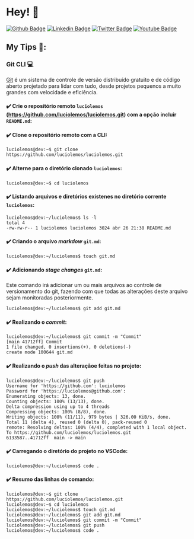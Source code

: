 # Hey! 👤

[![Github Badge](https://img.shields.io/badge/-Github-000?style=flat-square&logo=Github&logoColor=white&link=https://github.com/luciolemos)](https://github.com/luciolemos)
[![Linkedin Badge](https://img.shields.io/badge/-LinkedIn-blue?style=flat-square&logo=Linkedin&logoColor=white&link=https://www.linkedin.com/in/lucio-lemos-a550441a1/)](https://www.linkedin.com/in/lucio-lemos-a550441a1/)
[![Twitter Badge](https://img.shields.io/badge/-Twitter-1ca0f1?style=flat-square&labelColor=1ca0f1&logo=twitter&logoColor=white&link=https://twitter.com/lucciolemos)](https://twitter.com/lucciolemos)
[![Youtube Badge](https://img.shields.io/badge/-YouTube-ff0000?style=flat-square&labelColor=ff0000&logo=youtube&logoColor=white&link=https://studio.youtube.com/channel/UCrNM1nr2nw0lSqMD10m6rLw)](#)
## My Tips 📌:
### Git CLI 💻
[Git](https://git-scm.com/) é um sistema de controle de versão distribuído gratuito e de código aberto projetado para lidar com tudo, desde projetos pequenos a muito grandes com velocidade e eficiência.

#### ✔️ Crie o repositório remoto `luciolemos` (https://github.com/luciolemos/luciolemos.git) com a opção incluir `README.md`:

#### ✔️ Clone o repositório remoto com a CLI: 
    luciolemos@dev:~$ git clone https://github.com/luciolemos/luciolemos.git

#### ✔️ Alterne para o diretório clonado `luciolemos`:
    luciolemos@dev:~$ cd luciolemos

#### ✔️ Listando arquivos e diretórios existenes no diretório corrente `luciolemos`:
    luciolemos@dev:~/luciolemos$ ls -l
    total 4
    -rw-rw-r-- 1 luciolemos luciolemos 3024 abr 26 21:38 README.md

#### ✔️ Criando o arquivo _markdow_ `git.md`: 

    luciolemos@dev:~/luciolemos$ touch git.md

#### ✔️ Adicionando _stage changes_ `git.md`: 
Este comando irá adicionar um ou mais arquivos ao controle de versionamento do git, fazendo com que todas as alterações deste arquivo sejam monitoradas posteriormente.

    luciolemos@dev:~/luciolemos$ git add git.md

#### ✔️ Realizando o _commit_:
    luciolemos@dev:~/luciolemos$ git commit -m "Commit"
    [main 41712ff] Commit
    1 file changed, 0 insertions(+), 0 deletions(-)
    create mode 100644 git.md

#### ✔️ Realizando o _push_ das alteraçãoe feitas no projeto:
    luciolemos@dev:~/luciolemos$ git push
    Username for 'https://github.com': luciolemos
    Password for 'https://luciolemos@github.com': 
    Enumerating objects: 13, done.
    Counting objects: 100% (13/13), done.
    Delta compression using up to 4 threads
    Compressing objects: 100% (8/8), done.
    Writing objects: 100% (11/11), 979 bytes | 326.00 KiB/s, done.
    Total 11 (delta 4), reused 0 (delta 0), pack-reused 0
    remote: Resolving deltas: 100% (4/4), completed with 1 local object.
    To https://github.com/luciolemos/luciolemos.git
    6133587..41712ff  main -> main

#### ✔️ Carregando o diretório do projeto no VSCode:
    luciolemos@dev:~/luciolemos$ code .

#### ✔️ Resumo das linhas de comando:
    
    luciolemos@dev:~$ git clone https://github.com/luciolemos/luciolemos.git
    luciolemos@dev:~$ cd luciolemos
    luciolemos@dev:~/luciolemos$ touch git.md
    luciolemos@dev:~/luciolemos$ git add git.md
    luciolemos@dev:~/luciolemos$ git commit -m "Commit"
    luciolemos@dev:~/luciolemos$ git push
    luciolemos@dev:~/luciolemos$ code .